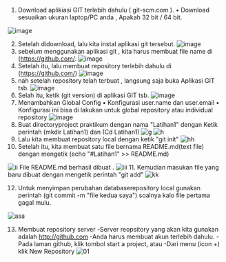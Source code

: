 1.	Download aplikiasi GIT terlebih dahulu ( git-scm.com ).
•	Download sesuaikan ukuran laptop/PC anda , Apakah 32 bit / 64 bit.

![image](https://user-images.githubusercontent.com/56242226/67059253-84f1ea80-f182-11e9-9105-de6fee8e719f.png)

2.	Setelah didownload, lalu kita instal aplikasi git tersebut.
![image](https://user-images.githubusercontent.com/56242226/67059344-d601de80-f182-11e9-84ed-a08097c040e7.png)
3.	sebelum menggunakan aplikasi git , kita harus membuat file name di (https://github.com/.
![image](https://user-images.githubusercontent.com/56242226/67059448-53c5ea00-f183-11e9-9d45-c317d80192c9.png)
4.	Setelah itu, lalu  membuat repository terlebih dahulu di (https://github.com/)
![image](https://user-images.githubusercontent.com/56242226/67059534-b3bc9080-f183-11e9-91ef-fa3de1bff953.png)
5.	nah setelah repository telah terbuat , langsung saja buka Aplikasi GIT tsb.
![image](https://user-images.githubusercontent.com/56242226/67059630-05fdb180-f184-11e9-9a7b-e39f0e520612.png)
6.	Selah itu, ketik (git version) di aplikasi GIT tsb.
![image](https://user-images.githubusercontent.com/56242226/67059787-93d99c80-f184-11e9-8a19-97efe1083faf.png)
7.	Menambahkan Global Config
•	Konfigurasi user.name dan user.email
•	Konfigurasi ini bisa di lakukan untuk global repository atau individual repository
![image](https://user-images.githubusercontent.com/56242226/67059992-6ccf9a80-f185-11e9-8b6c-883ac1c7d402.png)
8. Buat directoryproject praktikum dengan nama "Latihan1" dengan Ketik perintah 
(mkdir Latihan1) dan
(Cd Latihan1)
![g](https://user-images.githubusercontent.com/56242226/67248858-eae6b680-f48f-11e9-8f53-b45ad93d1229.png)
![h](https://user-images.githubusercontent.com/56242226/67248909-0ea9fc80-f490-11e9-9ccf-1284f3dc5a0e.png)
9. Lalu kita membuat repository local dengan ketik "git init"
![hh](https://user-images.githubusercontent.com/56242226/67249279-58dfad80-f491-11e9-9278-ea2e2cf68af9.png)
10. Setelah itu, kita membuat satu file bernama README.md(text file) dengan mengetik (echo "#Latihan1" >> README.md)

![ii](https://user-images.githubusercontent.com/56242226/67249458-f2a75a80-f491-11e9-99a7-64a49acaaf13.png)
File README.md berhasil dibuat .
![iii](https://user-images.githubusercontent.com/56242226/67249568-56318800-f492-11e9-857d-a8c8d79c759c.png)
11. Kemudian masukan file yang baru dibuat dengan mengetik perintah "git add" 
![kk](https://user-images.githubusercontent.com/56242226/67249697-cb04c200-f492-11e9-8660-94701faff2fc.png)

12. Untuk menyimpan perubahan databaserepository local gunakan perintah (git commit -m "file kedua saya") 
soalnya kalo file pertama gagal mulu.

![asa](https://user-images.githubusercontent.com/56242226/67250459-b4139f00-f495-11e9-9e23-646727b10dca.png)

13. Membuat repository server 
-Server reopsitory yang akan kita gunakan adalah http://github.com
-Anda harus membuat akun terlebih dahulu. 
-Pada laman github, klik tombol start a project, atau
-Dari menu (icon +) klik New Repository
![01](https://user-images.githubusercontent.com/56242226/67250676-8418cb80-f496-11e9-88d2-06a3061be6a6.png)

